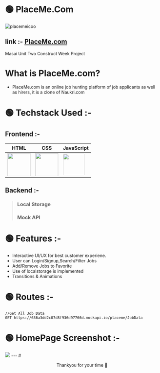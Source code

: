 # 🟢 PlaceMe.Com
![placemeicoo](https://user-images.githubusercontent.com/112753481/233196571-9311f578-8642-4026-8eb1-e840b138af97.png)

## link :- <a href="https://placeme750.netlify.app/">PlaceMe.com</a>
Masai Unit Two Construct Week Project

# What is PlaceMe.com?
- PlaceMe.com is an online job hunting platform of job applicants as well as hirers, it is a clone of Naukri.com



# 🟢 Techstack Used :-
## Frontend :- 

| HTML | CSS | JavaScript |
|---|---|---|
| <img width="75px" src="https://user-images.githubusercontent.com/25181517/192158954-f88b5814-d510-4564-b285-dff7d6400dad.png"> | <img width="75px" src="https://user-images.githubusercontent.com/25181517/183898674-75a4a1b1-f960-4ea9-abcb-637170a00a75.png"> | <img width="70px" src="https://user-images.githubusercontent.com/25181517/117447155-6a868a00-af3d-11eb-9cfe-245df15c9f3f.png"> |
## Backend :-
> ### Local Storage 
> ### Mock API


# 🟢 Features :-
- Interactive UI/UX for best customer experiene.
- User can Login/Signup,Search/Filter Jobs
- Add/Remove Jobs to Favorite
- Use of localstorage is implemented
- Transitions & Animations

# 🟢 Routes :-
```
//Get All Job Data
GET https://636a3dd2c07d8f936d97766d.mockapi.io/placeme/JobData

```
# 🟢 HomePage Screenshot :-
<img src="https://kunalmehra075.github.io/Images/ProjectsImgs/placeme2/index1.png"> 
---
# <p align="center">Thankyou for your time 💝</p>
